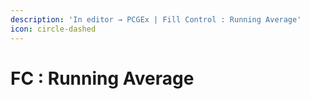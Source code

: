 ```yaml
---
description: 'In editor → PCGEx | Fill Control : Running Average'
icon: circle-dashed
---
```


# FC : Running Average

